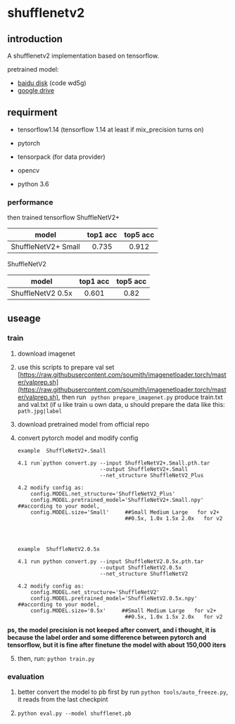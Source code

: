 # shufflenetv2

## introduction
A shufflenetv2 implementation based on tensorflow. 

pretrained model:

+ [baidu disk](https://pan.baidu.com/s/1jPW9cq9V9sJDrcrtcqpmLQ)  (code wd5g)
+ [google drive](https://drive.google.com/open?id=1YHtaLkalAqURbkIYYJBLf6HJZzd6vzOG)


## requirment

+ tensorflow1.14    (tensorflow 1.14 at least if mix_precision turns on)

+ pytorch 

+ tensorpack (for data provider)

+ opencv

+ python 3.6


### performance

then trained tensorflow 
ShuffleNetV2+

| model                  |top1 acc      |top5 acc|
| :------:               |:------:      |:------:  |
|  ShuffleNetV2+ Small   | 0.735        |0.912|

ShuffleNetV2

| model                    |top1 acc      |top5 acc|
| :------:                 |:------:      |:------:  |
|  ShuffleNetV2 0.5x	   | 0.601        |0.82|

## useage

### train

1. download imagenet

2. use this scripts to prepare val set  [https://raw.githubusercontent.com/soumith/imagenetloader.torch/master/valprep.sh](https://raw.githubusercontent.com/soumith/imagenetloader.torch/master/valprep.sh), 
then run ` python prepare_imagenet.py` produce train.txt and val.txt
(if u like train u own data, u should prepare the data like this:
`path.jpg|label` 


3. download pretrained model from official repo

4. convert pytorch model and modify config

    ```
    example  ShuffleNetV2+.Small
    
    4.1 run`python convert.py --input ShuffleNetV2+.Small.pth.tar 
                              --output ShuffleNetV2+.Small
                              --net_structure ShuffleNetV2_Plus
                              
    4.2 modify config as:
        config.MODEL.net_structure='ShuffleNetV2_Plus'
        config.MODEL.pretrained_model='ShuffleNetV2+.Small.npy'                    ##according to your model,
        config.MODEL.size='Small'     ##Small Medium Large   for v2+
                                      ##0.5x, 1.0x 1.5x 2.0x   for v2
                                      
       
    
    
    example  ShuffleNetV2.0.5x
    
    4.1 run python convert.py --input ShuffleNetV2.0.5x.pth.tar 
                              --output ShuffleNetV2.0.5x
                              --net_structure ShuffleNetV2
                              
    4.2 modify config as:
        config.MODEL.net_structure='ShuffleNetV2'
        config.MODEL.pretrained_model='ShuffleNetV2.0.5x.npy'                    ##according to your model,
        config.MODEL.size='0.5x'     ##Small Medium Large   for v2+
                                      ##0.5x, 1.0x 1.5x 2.0x   for v2
    ```
    
    
**ps, the model precision is not keeped after convert, 
and i thought, it is because the label order and some difference between pytorch and tensorflow,
but it is fine after finetune the model with about 150,000 iters**
                              

5. then, run:  `python train.py`


### evaluation

1. better convert the model to pb first by run `python tools/auto_freeze.py`,
 it reads from the last checkpint
 
2. `python eval.py --model shufflenet.pb`